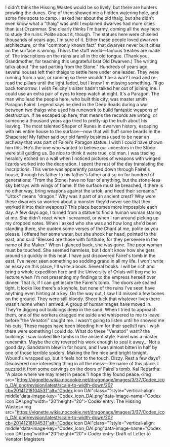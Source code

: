 I didn't think the Hissing Wastes would be so lively, but there are hunters prowling the dunes. One of them showed me a hidden watering hole, and some fine spots to camp. I asked her about the old thaig, but she didn't even know what a "thaig" was until I explained dwarves had more cities than just Orzammar. She clearly thinks I'm barmy, coming all the way here to study the ruins. Polite about it, though.
The statues here were chiseled thousands of years ago, I'm sure of it. Either these people loved dwarven architecture, or the "commonly known fact" that dwarves never built cities on the surface is wrong. This is the stuff world—famous treaties are made of.
The inscriptions on the ruins are all in the old tongue. (Thank you, Grandmother, for teaching this ungrateful brat Old Dwarven.) The writing talks about "the sad parting from the Stone." Hundreds of years ago, several houses left their thaigs to settle here under one leader. They were running from a war, or running so there wouldn't be a war? I read and re-read the pillars until the light faded, but I know I'm missing something.
I'll go back tomorrow. I wish Felicity's sister hadn't talked her out of joining me. I could use an extra pair of eyes to keep watch at night.
It's a Paragon. The man who lead the people here, who built this city, was master smith Paragon Fairel.
Legend says he died in the Deep Roads during a war between two thaigs who used his runework to build fantastic weapons of destruction. If he escaped up here, that means the records are wrong, or someone a thousand years ago tried to pretty-up the truth about his leaving. The most talented Shaper of Runes in dwarven history, escaping with his entire house to the surface—now that will fluff some beards in the Shaperate!
My father said our old family business used to be near an archway that was part of Fairel's Paragon statue. I wish I could have shown him this. He's the one who wanted to believe our ancestors in the Stone were still guiding us. Be nice to think it were true, old man.
I was tracing heraldry etched on a wall when I noticed pictures of weapons with winged lizards worked into the decoration. I spent the rest of the day translating the inscriptions. This verse was apparently passed down through Fairel's house, through his father to his father's father and so on for hundred of generations:
"From the Stone, have no fear of anything,
but the stone-less sky betrays with wings of flame.
If the surface must be breached, if there is no other
way,
bring weapons against the urtok, and heed their
screams."
"Urtok" means "dragon." Why was it part of an ancient crest? Why were these dwarves so worried about a monster they'd never see that they worked it into their weapons?
This place becomes more impossible each day.
A few days ago, I turned from a statue to find a human woman staring at me. She didn't react when I screamed, or when I ran around picking up my dropped notes. When I asked who she was and how long she'd been standing there, she quoted some verses of the Chant at me, polite as you please. I offered her some water, but she shook her head, pointed to the east, and said "Blessed are those with fortitude, for they persevere in the name of the Maker." When I glanced back, she was gone.
The poor woman must be touched. She seemed harmless, but I don't know how she gets around so quickly in this heat.
I have just discovered Fairel's tomb in the east. I've never seen something so sodding grand in all my life. I won't write an essay on this place, I'll write a book. Several books. I will be rich and bring a whole expedition here and the University of Orlais will beg me to lecture when I'm not presenting my findings to the empress herself over dinner.
That is, if I can get inside the Fairel's tomb. The doors are sealed tight. It looks like there's a keyhole, but none of the ruins I've seen have anything even hinting at a key. On the way out, I saw I'd missed a few bones on the ground. They were still bloody. Sheer luck that whatever lives there wasn't home when I arrived.
A group of human mages have moved in. They're digging out buildings deep in the sand. When I tried to approach them, one of the workers dragged me aside and whispered to me to leave before "the Venatori" caught me. I wasn't going to listen until he showed me his cuts. These mages have been bleeding him for their spells!I ran. I wish there were something I could do. What do these "Venatori" want? the buildings I saw looked like tombs in the ancient style. Fairel was a master runesmith. Maybe the city revered his work enough to seal it away...
Not a good day. Sandstorm blew in for hours, and I was almost bitten in half by one of those terrible spiders. Making the fire nice and bright tonight. Wound's wrapped up, but it feels hot to the touch. Dizzy. Rest a few days?Discovered one interesting thing in all the mess—the name of this place. I puzzled it from some carvings on the doors of Fairel's tomb. Kal Repartha: "A place where we may meet in peace."I hope they found peace.<img src="https://vignette.wikia.nocookie.net/dragonage/images/3/37/Codex_icon_DAI.png/revision/latest/scale-to-width-down/20?cb=20141218104531"alt="Codex icon DAI"class=""style="vertical-align: middle"data-image-key="Codex_icon_DAI.png"data-image-name="Codex icon DAI.png"width="20"height="20"> Codex entry: The Hissing Wastes<img src="https://vignette.wikia.nocookie.net/dragonage/images/3/37/Codex_icon_DAI.png/revision/latest/scale-to-width-down/20?cb=20141218104531"alt="Codex icon DAI"class=""style="vertical-align: middle"data-image-key="Codex_icon_DAI.png"data-image-name="Codex icon DAI.png"width="20"height="20"> Codex entry: Draft of Letter to Venatori Magisters
